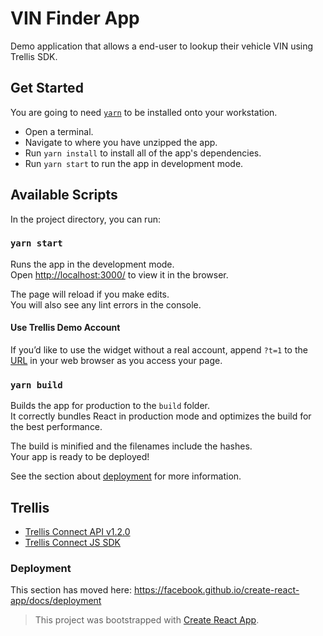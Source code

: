 # VIN Finder App

Demo application that allows a end-user to lookup their vehicle VIN using Trellis SDK. 

## Get Started

You are going to need [`yarn`](https://classic.yarnpkg.com/en/) to be installed onto your workstation.

- Open a terminal.
- Navigate to where you have unzipped the app.
- Run `yarn install` to install all of the app's dependencies.
- Run `yarn start` to run the app in development mode.

## Available Scripts

In the project directory, you can run:

### `yarn start`

Runs the app in the development mode.<br />
Open [http://localhost:3000/](http://localhost:3000/) to view it in the browser.

The page will reload if you make edits.<br />
You will also see any lint errors in the console.

#### Use Trellis Demo Account

If you’d like to use the widget without a real account, append `?t=1` to the [URL](http://localhost:3000/?t=1) in your web browser as you access your page.

### `yarn build`

Builds the app for production to the `build` folder.<br />
It correctly bundles React in production mode and optimizes the build for the best performance.

The build is minified and the filenames include the hashes.<br />
Your app is ready to be deployed!

See the section about [deployment](https://facebook.github.io/create-react-app/docs/deployment) for more information.

## Trellis

- [Trellis Connect API v1.2.0](https://trellisconnect.com/docs?#trellis-connect-api)
- [Trellis Connect JS SDK](https://github.com/trellisconnect/js-sdk-docs)

### Deployment

This section has moved here: https://facebook.github.io/create-react-app/docs/deployment

> This project was bootstrapped with [Create React App](https://github.com/facebook/create-react-app).